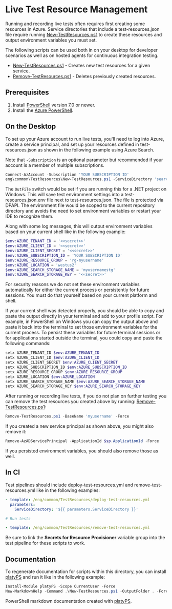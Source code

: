# Live Test Resource Management

Running and recording live tests often requires first creating some resources
in Azure. Service directories that include a test-resources.json file require
running [New-TestResources.ps1][] to create these resources and output
environment variables you must set.

The following scripts can be used both in on your desktop for developer
scenarios as well as on hosted agents for continuous integration testing.

* [New-TestResources.ps1][] - Creates new test resources for a given service.
* [Remove-TestResources.ps1][] - Deletes previously created resources.

## Prerequisites

1. Install [PowerShell][] version 7.0 or newer.
2. Install the [Azure PowerShell][PowerShellAz].

## On the Desktop

To set up your Azure account to run live tests, you'll need to log into Azure,
create a service principal, and set up your resources defined in
test-resources.json as shown in the following example using Azure Search.

Note that `-Subscription` is an optional parameter but recommended if your account
is a member of multiple subscriptions.

```powershell
Connect-AzAccount -Subscription 'YOUR SUBSCRIPTION ID'
eng\common\TestResources\New-TestResources.ps1 -ServiceDirectory 'search'
```

The `OutFile` switch would be set if you are running this for a .NET project on Windows. This will save test environment settings
into a test-resources.json.env file next to test-resources.json. The file is protected via DPAPI.
The environment file would be scoped to the current repository directory and avoids the need to
set environment variables or restart your IDE to recognize them.

Along with some log messages, this will output environment variables based on
your current shell like in the following example:

```powershell
$env:AZURE_TENANT_ID = '<<secret>>'
$env:AZURE_CLIENT_ID = '<<secret>>'
$env:AZURE_CLIENT_SECRET = '<<secret>>'
$env:AZURE_SUBSCRIPTION_ID = 'YOUR SUBSCRIPTION ID'
$env:AZURE_RESOURCE_GROUP = 'rg-myusername'
$env:AZURE_LOCATION = 'westus2'
$env:AZURE_SEARCH_STORAGE_NAME = 'myusernamestg'
$env:AZURE_SEARCH_STORAGE_KEY = '<<secret>>'
```

For security reasons we do not set these environment variables automatically
for either the current process or persistently for future sessions. You must
do that yourself based on your current platform and shell.

If your current shell was detected properly, you should be able to copy and
paste the output directly in your terminal and add to your profile script.
For example, in PowerShell on Windows you can copy the output above and paste
it back into the terminal to set those environment variables for the current
process. To persist these variables for future terminal sessions or for
applications started outside the terminal, you could copy and paste the
following commands:

```powershell
setx AZURE_TENANT_ID $env:AZURE_TENANT_ID
setx AZURE_CLIENT_ID $env:AZURE_CLIENT_ID
setx AZURE_CLIENT_SECRET $env:AZURE_CLIENT_SECRET
setx AZURE_SUBSCRIPTION_ID $env:AZURE_SUBSCRIPTION_ID
setx AZURE_RESOURCE_GROUP $env:AZURE_RESOURCE_GROUP
setx AZURE_LOCATION $env:AZURE_LOCATION
setx AZURE_SEARCH_STORAGE_NAME $env:AZURE_SEARCH_STORAGE_NAME
setx AZURE_SEARCH_STORAGE_KEY $env:AZURE_SEARCH_STORAGE_KEY
```

After running or recording live tests, if you do not plan on further testing
you can remove the test resources you created above by running:
[Remove-TestResources.ps1][]:

```powershell
Remove-TestResources.ps1 -BaseName 'myusername' -Force
```

If you created a new service principal as shown above, you might also remove it:

```powershell
Remove-AzADServicePrincipal -ApplicationId $sp.ApplicationId -Force

```

If you persisted environment variables, you should also remove those as well.

## In CI

Test pipelines should include deploy-test-resources.yml and
remove-test-resources.yml like in the following examples:

```yml
- template: /eng/common/TestResources/deploy-test-resources.yml
  parameters:
    ServiceDirectory: '${{ parameters.ServiceDirectory }}'

# Run tests

- template: /eng/common/TestResources/remove-test-resources.yml
```

Be sure to link the **Secrets for Resource Provisioner** variable group
into the test pipeline for these scripts to work.

## Documentation

To regenerate documentation for scripts within this directory, you can install
[platyPS][] and run it like in the following example:

```powershell
Install-Module platyPS -Scope CurrentUser -Force
New-MarkdownHelp -Command .\New-TestResources.ps1 -OutputFolder . -Force
```

PowerShell markdown documentation created with [platyPS][].

  [New-TestResources.ps1]: https://github.com/Azure/azure-sdk-tools/blob/master/eng/common/TestResources/New-TestResources.ps1.md
  [Remove-TestResources.ps1]: https://github.com/Azure/azure-sdk-tools/blob/master/eng/common/TestResources/Remove-TestResources.ps1.md
  [PowerShell]: https://github.com/PowerShell/PowerShell
  [PowerShellAz]: https://docs.microsoft.com/powershell/azure/install-az-ps
  [platyPS]: https://github.com/PowerShell/platyPS
